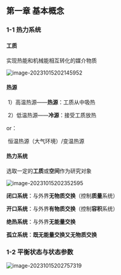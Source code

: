 ## 第一章 基本概念

### 1-1 热力系统

#### 工质

实现热能和机械能相互转化的媒介物质

![image-20231015202145952](https://raw.githubusercontent.com/YiyuanYing/md-imgs/main/image-20231015202145952.png)

#### 热源

​	1）高温热源——**热源**：工质从中吸热

​	2）低温热源——**冷源**：接受工质放热

or：

​	恒温热源（大气环境）/变温热源

#### 热力系统

选取一定的**工质**或**空间**作为研究对象

![image-20231015202352595](https://raw.githubusercontent.com/YiyuanYing/md-imgs/main/image-20231015202352595.png)

**闭口系统**：与外界**无物质交换**（控制**质量**系统）

**开口系统**：与外界**有物质交换**（控制**容积**系统）

**绝热系统**：与外界**无能量交换**

**孤立系统**：**既无能量交换又无物质交换**

### 1-2 平衡状态与状态参数

![image-20231015202757319](https://raw.githubusercontent.com/YiyuanYing/md-imgs/main/image-20231015202757319.png)



